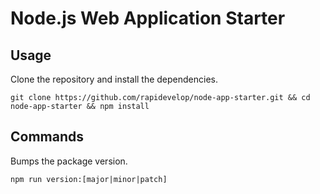 # Node.js Web Application Starter

## Usage

Clone the repository and install the dependencies.

```
git clone https://github.com/rapidevelop/node-app-starter.git && cd node-app-starter && npm install
```

## Commands

Bumps the package version.

```
npm run version:[major|minor|patch]
```
